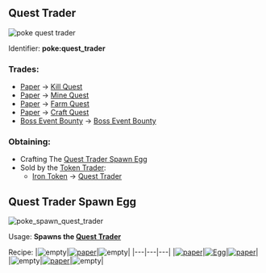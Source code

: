 ## Quest Trader
![poke quest trader](https://github.com/user-attachments/assets/39e64b4f-1c78-47f0-84d3-56321cee9e2f)

Identifier: **poke:quest_trader**
### Trades:
 * [Paper](https://minecraft.wiki/w/Paper) -> [Kill Quest](https://github.com/ItsMePok/PFE/wiki/Kill-Quest)
 * [Paper](https://minecraft.wiki/w/Paper) -> [Mine Quest](https://github.com/ItsMePok/PFE/wiki/Mine-Quest)
 * [Paper](https://minecraft.wiki/w/Paper) -> [Farm Quest](https://github.com/ItsMePok/PFE/wiki/Farm-Quest)
 * [Paper](https://minecraft.wiki/w/Paper) -> [Craft Quest](https://github.com/ItsMePok/PFE/wiki/Kill-Quest)
 * [Boss Event Bounty](https://github.com/ItsMePok/PFE/wiki/Boss-Event-Bounty) -> [Boss Event Bounty](https://github.com/ItsMePok/PFE/wiki/Kill-Quest)

### Obtaining:
 * Crafting The [Quest Trader Spawn Egg](https://github.com/ItsMePok/PFE/wiki/Quest-Trader#quest-trader-spawn-egg)
 * Sold by the [Token Trader](https://github.com/ItsMePok/PFE/wiki/Token-Trader):
   * [Iron Token](https://github.com/ItsMePok/PFE/wiki/Iron-Token) -> [Quest Trader](https://github.com/ItsMePok/PFE/wiki/Quest-Trader)

## Quest Trader Spawn Egg
![poke_spawn_quest_trader](https://github.com/user-attachments/assets/30ef4637-a970-4ab3-a916-cab0111aca3e)

Usage: **Spawns the [Quest Trader](https://github.com/ItsMePok/PFE/wiki/Quest-Trader)**

Recipe:
|![empty](https://github.com/ItsMePok/PFE/assets/136857747/539f7ffa-6950-4eb0-9333-9a4bff3b15de)|[![paper](https://minecraft.wiki/images/Paper_JE2_BE2.png?9c3be)](https://minecraft.wiki/w/Paper)|![empty](https://github.com/ItsMePok/PFE/assets/136857747/539f7ffa-6950-4eb0-9333-9a4bff3b15de)|
|---|---|---|
|[![paper](https://minecraft.wiki/images/Paper_JE2_BE2.png?9c3be)](https://minecraft.wiki/w/Paper)|[![Egg](https://minecraft.wiki/images/Egg_JE2_BE2.png?495d9&format=original)](https://minecraft.wiki/w/Egg)|[![paper](https://minecraft.wiki/images/Paper_JE2_BE2.png?9c3be)](https://minecraft.wiki/w/Paper)|
|![empty](https://github.com/ItsMePok/PFE/assets/136857747/539f7ffa-6950-4eb0-9333-9a4bff3b15de)|[![paper](https://minecraft.wiki/images/Paper_JE2_BE2.png?9c3be)](https://minecraft.wiki/w/Paper)|![empty](https://github.com/ItsMePok/PFE/assets/136857747/539f7ffa-6950-4eb0-9333-9a4bff3b15de)|